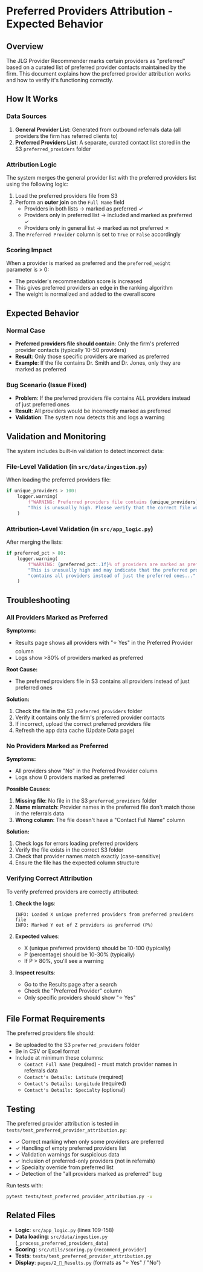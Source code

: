 # Preferred Providers Attribution - Expected Behavior

## Overview

The JLG Provider Recommender marks certain providers as "preferred" based on a curated list of preferred provider contacts maintained by the firm. This document explains how the preferred provider attribution works and how to verify it's functioning correctly.

## How It Works

### Data Sources

1. **General Provider List**: Generated from outbound referrals data (all providers the firm has referred clients to)
2. **Preferred Providers List**: A separate, curated contact list stored in the S3 `preferred_providers` folder

### Attribution Logic

The system merges the general provider list with the preferred providers list using the following logic:

1. Load the preferred providers file from S3
2. Perform an **outer join** on the `Full Name` field
   - Providers in both lists → marked as preferred ✓
   - Providers only in preferred list → included and marked as preferred ✓
   - Providers only in general list → marked as not preferred ✗
3. The `Preferred Provider` column is set to `True` or `False` accordingly

### Scoring Impact

When a provider is marked as preferred and the `preferred_weight` parameter is > 0:
- The provider's recommendation score is increased
- This gives preferred providers an edge in the ranking algorithm
- The weight is normalized and added to the overall score

## Expected Behavior

### Normal Case
- **Preferred providers file should contain**: Only the firm's preferred provider contacts (typically 10-50 providers)
- **Result**: Only those specific providers are marked as preferred
- **Example**: If the file contains Dr. Smith and Dr. Jones, only they are marked as preferred

### Bug Scenario (Issue Fixed)
- **Problem**: If the preferred providers file contains ALL providers instead of just preferred ones
- **Result**: All providers would be incorrectly marked as preferred
- **Validation**: The system now detects this and logs a warning

## Validation and Monitoring

The system includes built-in validation to detect incorrect data:

### File-Level Validation (in `src/data/ingestion.py`)

When loading the preferred providers file:
```python
if unique_providers > 100:
    logger.warning(
        f"WARNING: Preferred providers file contains {unique_providers} unique providers. "
        "This is unusually high. Please verify that the correct file was uploaded..."
    )
```

### Attribution-Level Validation (in `src/app_logic.py`)

After merging the lists:
```python
if preferred_pct > 80:
    logger.warning(
        f"WARNING: {preferred_pct:.1f}% of providers are marked as preferred. "
        "This is unusually high and may indicate that the preferred providers file "
        "contains all providers instead of just the preferred ones..."
    )
```

## Troubleshooting

### All Providers Marked as Preferred

**Symptoms:**
- Results page shows all providers with "⭐ Yes" in the Preferred Provider column
- Logs show >80% of providers marked as preferred

**Root Cause:**
- The preferred providers file in S3 contains all providers instead of just preferred ones

**Solution:**
1. Check the file in the S3 `preferred_providers` folder
2. Verify it contains only the firm's preferred provider contacts
3. If incorrect, upload the correct preferred providers file
4. Refresh the app data cache (Update Data page)

### No Providers Marked as Preferred

**Symptoms:**
- All providers show "No" in the Preferred Provider column
- Logs show 0 providers marked as preferred

**Possible Causes:**
1. **Missing file**: No file in the S3 `preferred_providers` folder
2. **Name mismatch**: Provider names in the preferred file don't match those in the referrals data
3. **Wrong column**: The file doesn't have a "Contact Full Name" column

**Solution:**
1. Check logs for errors loading preferred providers
2. Verify the file exists in the correct S3 folder
3. Check that provider names match exactly (case-sensitive)
4. Ensure the file has the expected column structure

### Verifying Correct Attribution

To verify preferred providers are correctly attributed:

1. **Check the logs**:
   ```
   INFO: Loaded X unique preferred providers from preferred providers file
   INFO: Marked Y out of Z providers as preferred (P%)
   ```

2. **Expected values**:
   - X (unique preferred providers) should be 10-100 (typically)
   - P (percentage) should be 10-30% (typically)
   - If P > 80%, you'll see a warning

3. **Inspect results**:
   - Go to the Results page after a search
   - Check the "Preferred Provider" column
   - Only specific providers should show "⭐ Yes"

## File Format Requirements

The preferred providers file should:
- Be uploaded to the S3 `preferred_providers` folder
- Be in CSV or Excel format
- Include at minimum these columns:
  - `Contact Full Name` (required) - must match provider names in referrals data
  - `Contact's Details: Latitude` (required)
  - `Contact's Details: Longitude` (required)
  - `Contact's Details: Specialty` (optional)

## Testing

The preferred provider attribution is tested in `tests/test_preferred_provider_attribution.py`:

- ✓ Correct marking when only some providers are preferred
- ✓ Handling of empty preferred providers list
- ✓ Validation warnings for suspicious data
- ✓ Inclusion of preferred-only providers (not in referrals)
- ✓ Specialty override from preferred list
- ✓ Detection of the "all providers marked as preferred" bug

Run tests with:
```bash
pytest tests/test_preferred_provider_attribution.py -v
```

## Related Files

- **Logic**: `src/app_logic.py` (lines 109-158)
- **Data loading**: `src/data/ingestion.py` (`_process_preferred_providers_data`)
- **Scoring**: `src/utils/scoring.py` (`recommend_provider`)
- **Tests**: `tests/test_preferred_provider_attribution.py`
- **Display**: `pages/2_📄_Results.py` (formats as "⭐ Yes" / "No")
